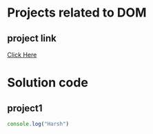 # Projects related to DOM

## project link
[Click Here](https://www.google.com/search?q=Artistic+Gymnastics+Olympics&oi=ddle&ct=335645768&hl=en-GB&source=doodle-ntp&ved=0ahUKEwjf7cyhwMuHAxU2SmwGHXUyLNMQPQgB)

# Solution code

## project1

```javascript
console.log("Harsh")
```
